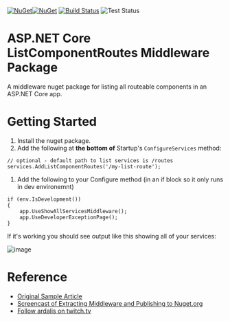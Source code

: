 [![NuGet](https://img.shields.io/nuget/v/Ardalis.ListStartupServices.svg)](https://www.nuget.org/packages/Ardalis.ListStartupServices)[![NuGet](https://img.shields.io/nuget/dt/Ardalis.ListStartupServices.svg)](https://www.nuget.org/packages/Ardalis.ListStartupServices)
[![Build Status](https://dev.azure.com/ardalis/AspNetCoreStartupServices/_apis/build/status/ardalis.AspNetCoreStartupServices?branchName=master)](https://dev.azure.com/ardalis/AspNetCoreStartupServices/_build/latest?definitionId=4&branchName=master)
![Test Status](https://img.shields.io/azure-devops/tests/ardalis/AspNetCoreStartupServices/4.svg)

# ASP.NET Core ListComponentRoutes Middleware Package

A middleware nuget package for listing all routeable components in an ASP.NET Core app.

# Getting Started

1. Install the nuget package.
1. Add the following at **the bottom of** Startup's `ConfigureServices` method:

```
// optional - default path to list services is /routes
services.AddListComponentRoutes('/my-list-route');
```
1. Add the following to your Configure method (in an if block so it only runs in dev environemnt)
```
if (env.IsDevelopment())
{
    app.UseShowAllServicesMiddleware();
    app.UseDeveloperExceptionPage();
}
```

If it's working you should see output like this showing all of your services:

![image](https://user-images.githubusercontent.com/782127/52003616-0e497b80-2493-11e9-856c-1d4ef9207be0.png)

# Reference

- [Original Sample Article](https://ardalis.com/how-to-list-all-services-available-to-an-asp-net-core-app)
- [Screencast of Extracting Middleware and Publishing to Nuget.org](https://www.youtube.com/watch?v=6-WcxBLyIes)
- [Follow ardalis on twitch.tv](https://www.twitch.tv/ardalis)

